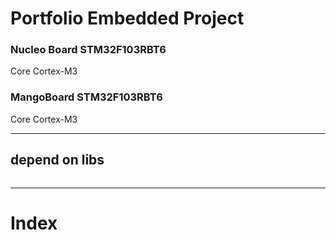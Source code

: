 # Portfolio Embedded Project

### Nucleo Board STM32F103RBT6

Core Cortex-M3

### MangoBoard STM32F103RBT6

Core Cortex-M3

---
## depend on libs
```

```

---
# Index 